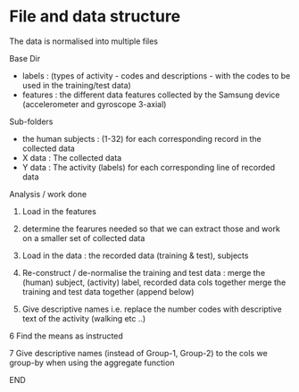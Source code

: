 File and data structure
=======================

The data is normalised into multiple files

Base Dir
- labels :
	(types of activity - codes and descriptions - with the codes to be used in the training/test data)
- features :
	the different data features collected by the Samsung device (accelerometer and gyroscope 3-axial)


Sub-folders
- the human subjects :
	(1-32) for each corresponding record in the collected data
- X data :
	The collected data
- Y data :
	The activity (labels) for each corresponding line of recorded data


Analysis / work done
1. Load in the features

2. determine the fearures needed so that we can extract those and work on a smaller set of collected data

3. Load in the data :
	the recorded data (training & test), subjects

4. Re-construct / de-normalise the training and test data :
	merge the (human) subject, (activity) label, recorded data cols together
	merge the training and test data together (append below)

5. Give descriptive names i.e. replace the number codes with descriptive text of the activity (walking etc ..)

6  Find the means as instructed

7  Give descriptive names (instead of Group-1, Group-2) to the cols we group-by when using the aggregate function

END